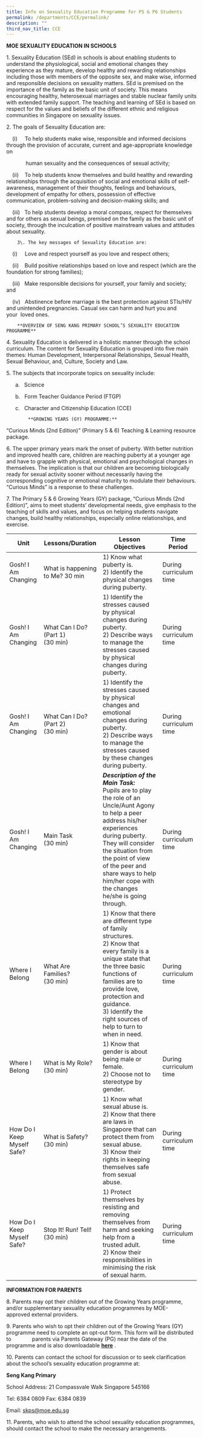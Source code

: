 ```yaml
---
title: Info on Sexuality Education Programme for P5 & P6 Students
permalink: /departments/CCE/permalink/
description: ""
third_nav_title: CCE
---
```

**MOE SEXUALITY EDUCATION IN SCHOOLS**

1\. Sexuality Education (SEd) in schools is about enabling students to understand the physiological, social and emotional changes they experience as they mature, develop healthy and rewarding relationships including those with members of the opposite sex, and make wise, informed and responsible decisions on sexuality matters. SEd is premised on the importance of the family as the basic unit of society. This means encouraging healthy, heterosexual marriages and stable nuclear family units with extended family support. The teaching and learning of SEd is based on respect for the values and beliefs of the different ethnic and religious communities in Singapore on sexuality issues.

2\. The goals of Sexuality Education are:

    (i)     To help students make wise, responsible and informed decisions through the provision of accurate, current and age-appropriate knowledge on      

             human sexuality and the consequences of sexual activity;

    (ii)    To help students know themselves and build healthy and rewarding relationships through the acquisition of social and emotional skills of self-awareness, management of their thoughts, feelings and behaviours, development of empathy for others, possession of effective communication, problem-solving and decision-making skills; and  

    (iii)   To help students develop a moral compass, respect for themselves and for others as sexual beings, premised on the family as the basic unit of society, through the inculcation of positive mainstream values and attitudes about sexuality.
		
		3\. The key messages of Sexuality Education are:

    (i)     Love and respect yourself as you love and respect others;

    (ii)    Build positive relationships based on love and respect (which are the foundation for strong families);

    (iii)   Make responsible decisions for yourself, your family and society; and

    (iv)   Abstinence before marriage is the best protection against STIs/HIV and unintended pregnancies. Casual sex can harm and hurt you and your  loved ones.
	
	
		**OVERVIEW OF SENG KANG PRIMARY SCHOOL’S SEXUALITY EDUCATION PROGRAMME**

4\. Sexuality Education is delivered in a holistic manner through the school curriculum. The content for Sexuality Education is grouped into five main themes: Human Development, Interpersonal Relationships, Sexual Health, Sexual Behaviour, and, Culture, Society and Law. 


5\. The subjects that incorporate topics on sexuality include:

      a.   Science

      b.   Form Teacher Guidance Period (FTGP)

      c.   Character and Citizenship Education (CCE)
			
			**GROWING YEARS (GY) PROGRAMME:**

“Curious Minds (2nd Edition)” (Primary 5 & 6) Teaching & Learning resource package.

  

6\. The upper primary years mark the onset of puberty. With better nutrition and improved health care, children are reaching puberty at a younger age and have to grapple with physical, emotional and psychological changes in themselves. The implication is that our children are becoming biologically ready for sexual activity sooner without necessarily having the corresponding cognitive or emotional maturity to modulate their behaviours. “Curious Minds” is a response to these challenges.

  

7\. The Primary 5 & 6 Growing Years (GY) package, “Curious Minds (2nd Edition)”, aims to meet students’ developmental needs, give emphasis to the teaching of skills and values, and focus on helping students navigate changes, build healthy relationships, especially online relationships, and exercise.


	


| Unit | Lessons/Duration | Lesson Objectives  |Time Period |
| ------------ | -------- | -------- | -------- |
| Gosh! I Am Changing |What is happening to Me? 30 min | 1) Know what puberty is.<br>2) Identify the physical changes during puberty. | During curriculum time |
| Gosh! I Am Changing |What Can I Do? (Part 1)<br> (30 min) | 1) Identify the stresses caused by physical changes during puberty.<br>2) Describe ways to manage the stresses caused by physical changes during puberty. | During curriculum time |
| Gosh! I Am Changing |What Can I Do? (Part 2)<br> (30 min) | 1) Identify the stresses caused by physical changes and emotional changes during puberty.<br>2) Describe ways to manage the stresses caused by these changes during puberty. | During curriculum time |
| Gosh! I Am Changing | Main Task<br>(30 min) | ***Description of the Main Task:*** <br>Pupils are to play the role of an Uncle/Aunt Agony to help a peer address his/her experiences during puberty. They will consider the situation from the point of view of the peer and share ways to help him/her cope with the changes he/she is going through. | During curriculum time |
| Where I Belong | What Are Families?<br>(30 min) | 1) Know that there are different type of family structures.<br>2) Know that every family is a unique state that the three basic functions of families are to provide love, protection and guidance.<br>3) Identify the right sources of help to turn to when in need. | During curriculum time| 
| Where I Belong | What is My Role?<br>(30 min) | 1) Know that gender is about being male or female.<br>2) Choose not to stereotype by gender. | During curriculum time |
| How Do I Keep Myself Safe? | What is Safety?<br>(30 min) | 1) Know what sexual abuse is.<br>2) Know that there are laws in Singapore that can protect them from sexual abuse.<br>3) Know their rights in keeping themselves safe from sexual abuse. | During curriculum time |
| How Do I Keep Myself Safe? | Stop It! Run! Tell!<br>(30 min) | 1) Protect themselves by resisting and removing themselves from harm and seeking help from a trusted adult.<br>2) Know their responsibilities in minimising the risk of sexual harm. | During curriculum time |
	


**INFORMATION FOR PARENTS**

8\. Parents may opt their children out of the Growing Years programme, and/or supplementary sexuality education programmes by MOE-approved external providers.

  

9\. Parents who wish to opt their children out of the Growing Years (GY) programme need to complete an opt-out form. This form will be distributed to              parents via Parents Gateway (PG) near the date of the programme and is also downloadable [**here**](https://sengkangpri.moe.edu.sg/qql/slot/u532/Departments/CCE/2022/Info%20on%20Sexuality%20Education/P5_P6%20Growing%20Year%20%20Letter%20to%20Parents%20Opt%20Out%20Form.pdf) .

  

10\. Parents can contact the school for discussion or to seek clarification about the school’s sexuality education programme at: 

**Seng Kang Primary** 

School Address: 21 Compassvale Walk Singapore 545166 

Tel: 6384 0809 Fax: 6384 0839 

Email: skps@moe.edu.sg

  

11\. Parents, who wish to attend the school sexuality education programmes, should contact the school to make the necessary arrangements.